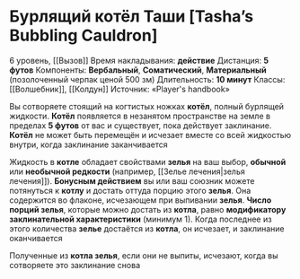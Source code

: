 # Бурлящий котёл Таши [Tasha’s Bubbling Cauldron]
6 уровень, [[Вызов]]
Время накладывания: **действие**
Дистанция: **5 футов**
Компоненты: **Вербальный**, **Соматический**, **Материальный** (позолоченный черпак ценой 500 зм)
Длительность: **10 минут**
Классы: [[Волшебник]], [[Колдун]]
Источник: «Player's handbook»

Вы сотворяете стоящий на когтистых ножках **котёл**, полный бурлящей жидкости. **Котёл** появляется в незанятом пространстве на земле в пределах **5 футов** от вас и существует, пока действует заклинание. **Котёл** не может быть перемещён и исчезает вместе со всей жидкостью внутри, когда заклинание заканчивается

Жидкость в **котле** обладает свойствами **зелья** на ваш выбор, **обычной** или **необычной редкости** (например, [[Зелье лечения|зелья лечения]]). **Бонусным действием** вы или ваш союзник можете потянуться к **котлу** и достать оттуда порцию этого **зелья**. Она содержится во флаконе, исчезающем при выпивании **зелья**. **Число порций зелья**, которые можно достать из **котла**, равно **модификатору заклинательной характеристики** (минимум 1). Когда последнее из этого количества **зелье** достаётся из **котла**, он исчезает, и заклинание оканчивается

Полученные из **котла зелья**, если они не выпиты, исчезают, когда вы сотворяете это заклинание снова